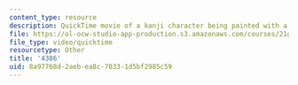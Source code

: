 ```yaml
---
content_type: resource
description: QuickTime movie of a kanji character being painted with a brush.
file: https://ol-ocw-studio-app-production.s3.amazonaws.com/courses/21g-504-japanese-iv-spring-2009/8a97768d2aebea8c70331d5bf2985c59_4386.mov
file_type: video/quicktime
resourcetype: Other
title: '4386'
uid: 8a97768d-2aeb-ea8c-7033-1d5bf2985c59
---
```

